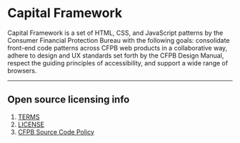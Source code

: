 # Capital Framework

Capital Framework is a set of HTML, CSS, and JavaScript patterns by the Consumer Financial Protection Bureau with the following goals: consolidate front-end code patterns across CFPB web products in a collaborative way, adhere to design and UX standards set forth by the CFPB Design Manual, respect the guiding principles of accessibility, and support a wide range of browsers.

----

## Open source licensing info
1. [TERMS](TERMS.md)
2. [LICENSE](LICENSE)
3. [CFPB Source Code Policy](https://github.com/cfpb/source-code-policy/)
